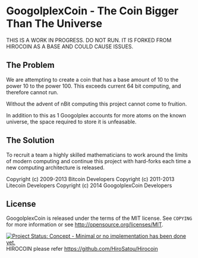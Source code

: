 GoogolplexCoin - The Coin Bigger Than The Universe
==================================================

THIS IS A WORK IN PROGRESS. DO NOT RUN. IT IS FORKED FROM HIROCOIN AS A BASE AND COULD CAUSE ISSUES.

The Problem
-----------

We are attempting to create a coin that has a base amount of 10 to the power 10 to the power 100.
This exceeds current 64 bit computing, and therefore cannot run.

Without the advent of nBit computing this project cannot come to fruition.

In addition to this as 1 Googolplex accounts for more atoms on the known universe, the space required to store it is unfeasable.

The Solution
------------

To recruit a team a highly skilled mathematicians to work around the limits of modern computing and continue this project with hard-forks each time a new computing architecture is released.

Copyright (c) 2009-2013 Bitcoin Developers
Copyright (c) 2011-2013 Litecoin Developers
Copyright (c) 2014 GoogolplexCoin Developers

License
-------

GoogolplexCoin is released under the terms of the MIT license. See `COPYING` for more
information or see http://opensource.org/licenses/MIT.

[![Project Status: Concept - Minimal or no implementation has been done yet.](http://www.repostatus.org/badges/latest/concept.svg)](http://www.repostatus.org/#concept)
HIROCOIN please refer https://github.com/HiroSatou/Hirocoin
